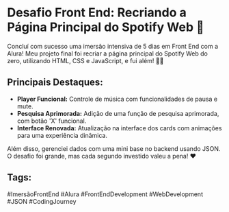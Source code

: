 # Desafio Front End: Recriando a Página Principal do Spotify Web 🚀

Concluí com sucesso uma imersão intensiva de 5 dias em Front End com a Alura! Meu projeto final foi recriar a página principal do Spotify Web do zero, utilizando HTML, CSS e JavaScript, e fui além! 🎨✨

## Principais Destaques:

- **Player Funcional:** Controle de música com funcionalidades de pausa e mute.
- **Pesquisa Aprimorada:** Adição de uma função de pesquisa aprimorada, com botão 'X' funcional.
- **Interface Renovada:** Atualização na interface dos cards com animações para uma experiência dinâmica.

Além disso, gerenciei dados com uma mini base no backend usando JSON. O desafio foi grande, mas cada segundo investido valeu a pena! ❤️

## Tags:
#ImersãoFrontEnd #Alura #FrontEndDevelopment #WebDevelopment #JSON #CodingJourney
